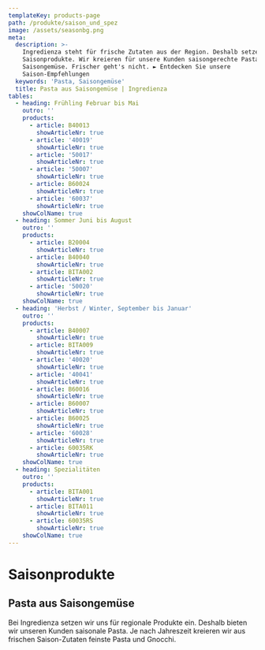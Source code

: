 ```yaml
---
templateKey: products-page
path: /produkte/saison_und_spez
image: /assets/seasonbg.png
meta:
  description: >-
    Ingredienza steht für frische Zutaten aus der Region. Deshalb setzen wir auf
    Saisonprodukte. Wir kreieren für unsere Kunden saisongerechte Pasta aus
    Saisongemüse. Frischer geht's nicht. ► Entdecken Sie unsere
    Saison-Empfehlungen
  keywords: 'Pasta, Saisongemüse'
  title: Pasta aus Saisongemüse | Ingredienza
tables:
  - heading: Frühling Februar bis Mai
    outro: ''
    products:
      - article: B40013
        showArticleNr: true
      - article: '40019'
        showArticleNr: true
      - article: '50017'
        showArticleNr: true
      - article: '50007'
        showArticleNr: true
      - article: B60024
        showArticleNr: true
      - article: '60037'
        showArticleNr: true
    showColName: true
  - heading: Sommer Juni bis August
    outro: ''
    products:
      - article: B20004
        showArticleNr: true
      - article: B40040
        showArticleNr: true
      - article: BITA002
        showArticleNr: true
      - article: '50020'
        showArticleNr: true
    showColName: true
  - heading: 'Herbst / Winter, September bis Januar'
    outro: ''
    products:
      - article: B40007
        showArticleNr: true
      - article: BITA009
        showArticleNr: true
      - article: '40020'
        showArticleNr: true
      - article: '40041'
        showArticleNr: true
      - article: B60016
        showArticleNr: true
      - article: B60007
        showArticleNr: true
      - article: B60025
        showArticleNr: true
      - article: '60028'
        showArticleNr: true
      - article: 60035RK
        showArticleNr: true
    showColName: true
  - heading: Spezialitäten
    outro: ''
    products:
      - article: BITA001
        showArticleNr: true
      - article: BITA011
        showArticleNr: true
      - article: 60035RS
        showArticleNr: true
    showColName: true
---
```

 
# Saison­produkte

## Pasta aus Saison­gemüse

Bei Ingredienza setzen wir uns für regionale Produkte ein. Deshalb bieten wir
unseren Kunden saisonale Pasta. Je nach Jahreszeit kreieren wir aus frischen
Saison-Zutaten feinste Pasta und Gnocchi.
